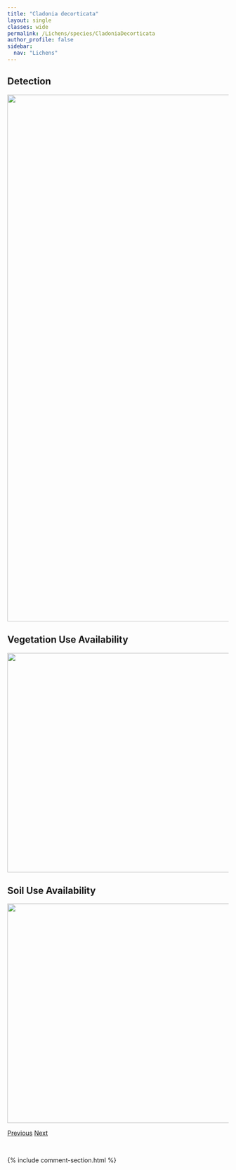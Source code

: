 ```yaml
---
title: "Cladonia decorticata"
layout: single
classes: wide
permalink: /Lichens/species/CladoniaDecorticata
author_profile: false
sidebar:
  nav: "Lichens"
---
```


<h2>Detection</h2>

<a href="https://drive.google.com/uc?export=view&id=1YzxXJHDiYCHRC3ww3bGMlAPGmd6YJY_Y">
<img src="https://drive.google.com/uc?export=view&id=1YzxXJHDiYCHRC3ww3bGMlAPGmd6YJY_Y" height = "1200" width = "800">
</a>


<h2>Vegetation Use Availability</h2>

<a href="https://drive.google.com/uc?export=view&id=1prWROzCR2H-eX7YXNtLdX-m8jqjxg9Qq">
<img src="https://drive.google.com/uc?export=view&id=1prWROzCR2H-eX7YXNtLdX-m8jqjxg9Qq" height = "500" width = "1000">
</a>


<h2>Soil Use Availability</h2>

<a href="https://drive.google.com/uc?export=view&id=1V0QZHRXO9W15APiKMQm9NS1xPFgArjuD">
<img src="https://drive.google.com/uc?export=view&id=1V0QZHRXO9W15APiKMQm9NS1xPFgArjuD" height = "500" width = "1000">
</a>


<a href="/DevelopmentWebsite/Lichens/species/CladoniaCyanipes" class="pagination--pager" title="Cladonia cyanipes">Previous</a> <a href="/DevelopmentWebsite/Lichens/species/CladoniaDeformis" class="pagination--pager" title="Cladonia deformis">Next</a>

<p>&nbsp;</p>

{% include comment-section.html %}
